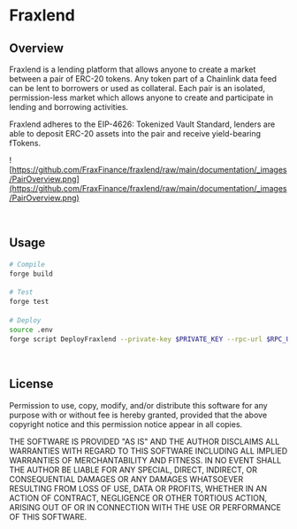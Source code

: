 # Fraxlend

## Overview

Fraxlend is a lending platform that allows anyone to create a market between a pair of ERC-20 tokens. Any token part of a Chainlink data feed can be lent to borrowers or used as collateral.  Each pair is an isolated, permission-less market which allows anyone to create and participate in lending and borrowing activities.

Fraxlend adheres to the EIP-4626: Tokenized Vault Standard, lenders are able to deposit ERC-20 assets into the pair and receive yield-bearing fTokens.  

![https://github.com/FraxFinance/fraxlend/raw/main/documentation/_images/PairOverview.png](https://github.com/FraxFinance/fraxlend/raw/main/documentation/_images/PairOverview.png)

<br>

## Usage

```bash
# Compile
forge build

# Test
forge test

# Deploy
source .env
forge script DeployFraxlend --private-key $PRIVATE_KEY --rpc-url $RPC_URL
```

<br>

## License
Permission to use, copy, modify, and/or distribute this software for any purpose with or without fee is hereby granted, provided that the above copyright notice and this permission notice appear in all copies.

THE SOFTWARE IS PROVIDED "AS IS" AND THE AUTHOR DISCLAIMS ALL WARRANTIES WITH REGARD TO THIS SOFTWARE INCLUDING ALL IMPLIED WARRANTIES OF MERCHANTABILITY AND FITNESS. IN NO EVENT SHALL THE AUTHOR BE LIABLE FOR ANY SPECIAL, DIRECT, INDIRECT, OR CONSEQUENTIAL DAMAGES OR ANY DAMAGES WHATSOEVER RESULTING FROM LOSS OF USE, DATA OR PROFITS, WHETHER IN AN ACTION OF CONTRACT, NEGLIGENCE OR OTHER TORTIOUS ACTION, ARISING OUT OF OR IN CONNECTION WITH THE USE OR PERFORMANCE OF THIS SOFTWARE.
